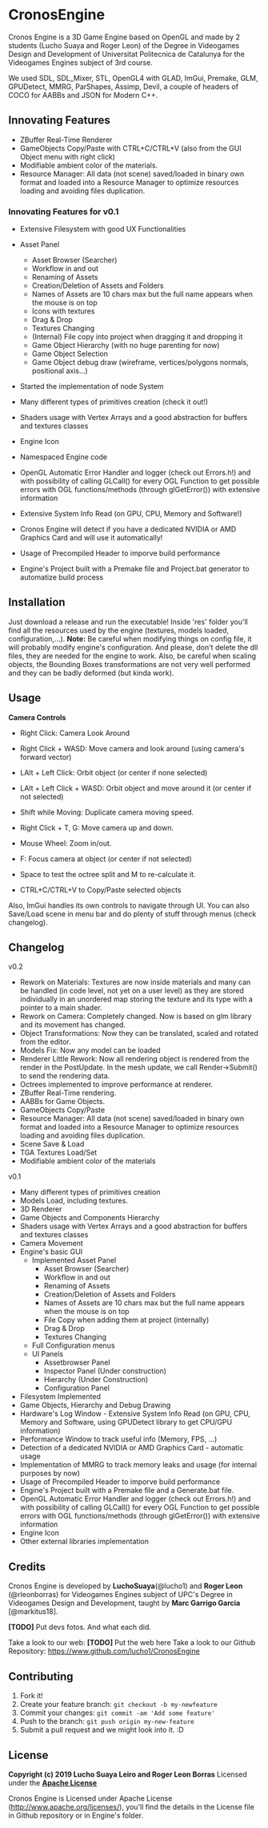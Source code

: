 # CronosEngine
Cronos Engine is a 3D Game Engine based on OpenGL and made by 2 students (Lucho Suaya and Roger Leon) of the Degree in Videogames Design and Development of Universitat Politecnica de Catalunya for the Videogames Engines subject of 3rd course.

We used SDL, SDL_Mixer, STL, OpenGL4 with GLAD, ImGui, Premake, GLM, GPUDetect, MMRG, ParShapes, Assimp, Devil, a couple of headers of COCO for AABBs and JSON for Modern C++.

## Innovating Features
* ZBuffer Real-Time Renderer
* GameObjects Copy/Paste with CTRL+C/CTRL+V (also from the GUI Object menu with right click)
* Modifiable ambient color of the materials.
* Resource Manager: All data (not scene) saved/loaded in binary own format and loaded into a Resource Manager to optimize resources loading and avoiding files duplication.

### Innovating Features for v0.1
* Extensive Filesystem with good UX Functionalities
* Asset Panel
  * Asset Browser (Searcher)
  * Workflow in and out
  * Renaming of Assets
  * Creation/Deletion of Assets and Folders
  * Names of Assets are 10 chars max but the full name appears when the mouse is on top
  * Icons with textures
  * Drag & Drop
  * Textures Changing
  * (Internal) File copy into project when dragging it and dropping it
  * Game Object Hierarchy (with no huge parenting for now)
  * Game Object Selection
  * Game Object debug draw (wireframe, vertices/polygons normals, positional axis...)

* Started the implementation of node System
* Many different types of primitives creation (check it out!)
* Shaders usage with Vertex Arrays and a good abstraction for buffers and textures classes
* Engine Icon

* Namespaced Engine code
* OpenGL Automatic Error Handler and logger (check out Errors.h!) and with possibility of calling GLCall() for every OGL Function to get possible errors with OGL functions/methods (through glGetError()) with extensive information
* Extensive System Info Read (on GPU, CPU, Memory and Software!)

* Cronos Engine will detect if you have a dedicated NVIDIA or AMD Graphics Card and will use it automatically!
* Usage of Precompiled Header to imporve build performance
* Engine's Project built with a Premake file and Project.bat generator to automatize build process

## Installation
Just download a release and run the executable! Inside 'res' folder you'll find all the resources used by the engine (textures, models loaded, configuration,...).
**Note:** Be careful when modifying things on config file, it will probably modify engine's configuration. And please, don't delete the dll files, they are needed for the engine to work. Also, be careful when scaling objects, the Bounding Boxes transformations are not very well performed and they can be badly deformed (but kinda work).

## Usage
**Camera Controls**
* Right Click:		        	Camera Look Around
* Right Click + WASD:	    	Move camera and look around (using camera's forward vector)
* LAlt + Left Click:		    Orbit object (or center if none selected)
* LAlt + Left Click + WASD:	Orbit object and move around it (or center if not selected)
* Shift while Moving:	    	Duplicate camera moving speed.
* Right Click + T, G:	    	Move camera up and down.
* Mouse Wheel:			        Zoom in/out.
* F:					              Focus camera at object (or center if not selected)

* Space to test the octree split and M to re-calculate it.
* CTRL+C/CTRL+V to Copy/Paste selected objects

Also, ImGui handles its own controls to navigate through UI. You can also Save/Load scene in menu bar and do plenty of stuff through menus (check changelog).

## Changelog
v0.2
* Rework on Materials: Textures are now inside materials and many can be handled (in code level, not yet on a user level) as they are stored individually in an unordered map storing the texture and its type with a pointer to a main shader.
* Rework on Camera: Completely changed. Now is based on glm library and its movement has changed.
* Object Transformations: Now they can be translated, scaled and rotated from the editor.
* Models Fix: Now any model can be loaded
* Renderer Little Rework: Now all rendering object is rendered from the render in the PostUpdate. In the mesh update, we call Render->Submit() to send the rendering data. 
* Octrees implemented to improve performance at renderer.
* ZBuffer Real-Time rendering.
* AABBs for Game Objects. 
* GameObjects Copy/Paste
* Resource Manager: All data (not scene) saved/loaded in binary own format and loaded into a Resource Manager to optimize resources loading and avoiding files duplication.
* Scene Save & Load
* TGA Textures Load/Set
* Modifiable ambient color of the materials

v0.1
* Many different types of primitives creation
* Models Load, including textures.
* 3D Renderer
* Game Objects and Components Hierarchy
* Shaders usage with Vertex Arrays and a good abstraction for buffers and textures classes
* Camera Movement
* Engine's basic GUI
  * Implemented Asset Panel
    * Asset Browser (Searcher)
    * Workflow in and out
    * Renaming of Assets
    * Creation/Deletion of Assets and Folders
    * Names of Assets are 10 chars max but the full name appears when the mouse is on top
    * File Copy when adding them at project (internally)
    * Drag & Drop
    * Textures Changing
  * Full Configuration menus
  * UI Panels
    * Assetbrowser Panel
    * Inspector Panel (Under construction)
    * Hierarchy (Under Construction)
    * Configuration Panel
* Filesystem Implemented
* Game Objects, Hierarchy and Debug Drawing
* Hardware's Log Window - Extensive System Info Read (on GPU, CPU, Memory and Software, using GPUDetect library to get CPU/GPU information)
* Performance Window to track useful info (Memory, FPS, ...)
* Detection of a dedicated NVIDIA or AMD Graphics Card - automatic usage
* Implementation of MMRG to track memory leaks and usage (for internal purposes by now)
* Usage of Precompiled Header to imporve build performance
* Engine's Project built with a Premake file and a Generate.bat file.
* OpenGL Automatic Error Handler and logger (check out Errors.h!) and with possibility of calling GLCall() for every OGL Function to get possible errors with OGL functions/methods (through glGetError()) with extensive information
* Engine Icon
* Other external libraries implementation

## Credits
Cronos Engine is developed by **LuchoSuaya**(@lucho1) and **Roger Leon** (@rleonborras) for Videogames Engines subject of UPC's Degree in Videogames Design and Development, taught by **Marc Garrigo Garcia** [@markitus18].

**[TODO]** Put devs fotos. And what each did.

Take a look to our web: **[TODO]** Put the web here
Take a look to our Github Repository: https://www.github.com/lucho1/CronosEngine

## Contributing
1. Fork it!
2. Create your feature branch: `git checkout -b my-newfeature`
3. Commit your changes: `git commit -am 'Add some
feature'`
4. Push to the branch: `git push origin my-new-feature`
5. Submit a pull request and we might look into it. :D

## License
**Copyright (c) 2019 Lucho Suaya Leiro and Roger Leon Borras**
Licensed under the **[Apache License](LICENSE.txt)**

Cronos Engine is Licensed under Apache License (http://www.apache.org/licenses/), you'll find the details in the License file in Github repository or in Engine's folder.